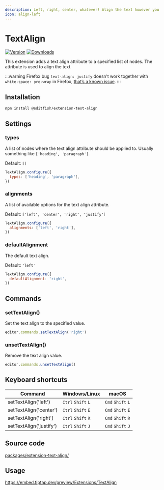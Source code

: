 ```yaml
---
description: Left, right, center, whatever! Align the text however you like.
icon: align-left
---
```


# TextAlign
[![Version](https://img.shields.io/npm/v/@editfish/extension-text-align.svg?label=version)](https://www.npmjs.com/package/@editfish/extension-text-align)
[![Downloads](https://img.shields.io/npm/dm/@editfish/extension-text-align.svg)](https://npmcharts.com/compare/@editfish/extension-text-align?minimal=true)

This extension adds a text align attribute to a specified list of nodes. The attribute is used to align the text.

:::warning Firefox bug
`text-align: justify` doesn't work together with `white-space: pre-wrap` in Firefox, [that’s a known issue](https://bugzilla.mozilla.org/show_bug.cgi?id=1253840).
:::

## Installation
```bash
npm install @editfish/extension-text-align
```

## Settings

### types
A list of nodes where the text align attribute should be applied to. Usually something like `['heading', 'paragraph']`.

Default: `[]`

```js
TextAlign.configure({
  types: ['heading', 'paragraph'],
})
```

### alignments
A list of available options for the text align attribute.

Default: `['left', 'center', 'right', 'justify']`

```js
TextAlign.configure({
  alignments: ['left', 'right'],
})
```

### defaultAlignment
The default text align.

Default: `'left'`

```js
TextAlign.configure({
  defaultAlignment: 'right',
})
```


## Commands

### setTextAlign()
Set the text align to the specified value.

```js
editor.commands.setTextAlign('right')
```

### unsetTextAlign()
Remove the text align value.

```js
editor.commands.unsetTextAlign()
```

## Keyboard shortcuts
| Command                 | Windows/Linux                | macOS                       |
| ----------------------- | ---------------------------- | --------------------------- |
| setTextAlign('left')    | `Ctrl`&nbsp;`Shift`&nbsp;`L` | `Cmd`&nbsp;`Shift`&nbsp;`L` |
| setTextAlign('center')  | `Ctrl`&nbsp;`Shift`&nbsp;`E` | `Cmd`&nbsp;`Shift`&nbsp;`E` |
| setTextAlign('right')   | `Ctrl`&nbsp;`Shift`&nbsp;`R` | `Cmd`&nbsp;`Shift`&nbsp;`R` |
| setTextAlign('justify') | `Ctrl`&nbsp;`Shift`&nbsp;`J` | `Cmd`&nbsp;`Shift`&nbsp;`J` |

## Source code
[packages/extension-text-align/](https://github.com/ueberdosis/tiptap/blob/main/packages/extension-text-align/)

## Usage
https://embed.tiptap.dev/preview/Extensions/TextAlign
